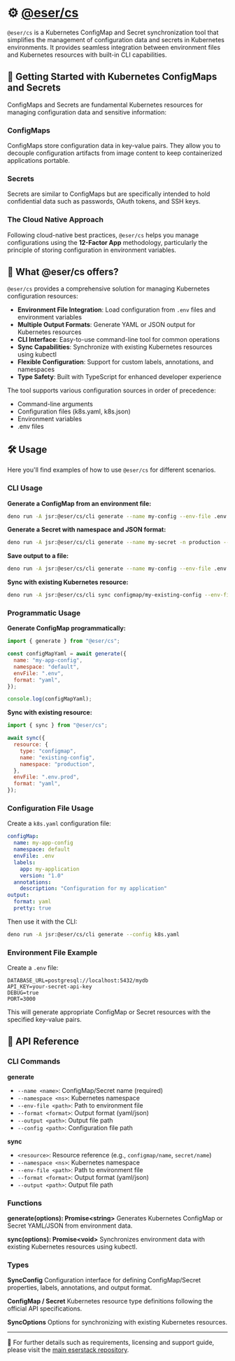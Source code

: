 # ⚙️ [@eser/cs](./)

`@eser/cs` is a Kubernetes ConfigMap and Secret synchronization tool that
simplifies the management of configuration data and secrets in Kubernetes
environments. It provides seamless integration between environment files and
Kubernetes resources with built-in CLI capabilities.

## 🚀 Getting Started with Kubernetes ConfigMaps and Secrets

ConfigMaps and Secrets are fundamental Kubernetes resources for managing
configuration data and sensitive information:

### ConfigMaps

ConfigMaps store configuration data in key-value pairs. They allow you to
decouple configuration artifacts from image content to keep containerized
applications portable.

### Secrets

Secrets are similar to ConfigMaps but are specifically intended to hold
confidential data such as passwords, OAuth tokens, and SSH keys.

### The Cloud Native Approach

Following cloud-native best practices, `@eser/cs` helps you manage
configurations using the **12-Factor App** methodology, particularly the
principle of storing configuration in environment variables.

## 🤔 What @eser/cs offers?

`@eser/cs` provides a comprehensive solution for managing Kubernetes
configuration resources:

- **Environment File Integration**: Load configuration from `.env` files and
  environment variables
- **Multiple Output Formats**: Generate YAML or JSON output for Kubernetes
  resources
- **CLI Interface**: Easy-to-use command-line tool for common operations
- **Sync Capabilities**: Synchronize with existing Kubernetes resources using
  kubectl
- **Flexible Configuration**: Support for custom labels, annotations, and
  namespaces
- **Type Safety**: Built with TypeScript for enhanced developer experience

The tool supports various configuration sources in order of precedence:

- Command-line arguments
- Configuration files (k8s.yaml, k8s.json)
- Environment variables
- .env files

## 🛠 Usage

Here you'll find examples of how to use `@eser/cs` for different scenarios.

### CLI Usage

**Generate a ConfigMap from an environment file:**

```bash
deno run -A jsr:@eser/cs/cli generate --name my-config --env-file .env
```

**Generate a Secret with namespace and JSON format:**

```bash
deno run -A jsr:@eser/cs/cli generate --name my-secret -n production --env-file .env.prod --format json
```

**Save output to a file:**

```bash
deno run -A jsr:@eser/cs/cli generate --name my-config --env-file .env --output configmap.yaml
```

**Sync with existing Kubernetes resource:**

```bash
deno run -A jsr:@eser/cs/cli sync configmap/my-existing-config --env-file .env.update
```

### Programmatic Usage

**Generate ConfigMap programmatically:**

```js
import { generate } from "@eser/cs";

const configMapYaml = await generate({
  name: "my-app-config",
  namespace: "default",
  envFile: ".env",
  format: "yaml",
});

console.log(configMapYaml);
```

**Sync with existing resource:**

```js
import { sync } from "@eser/cs";

await sync({
  resource: {
    type: "configmap",
    name: "existing-config",
    namespace: "production",
  },
  envFile: ".env.prod",
  format: "yaml",
});
```

### Configuration File Usage

Create a `k8s.yaml` configuration file:

```yaml
configMap:
  name: my-app-config
  namespace: default
  envFile: .env
  labels:
    app: my-application
    version: "1.0"
  annotations:
    description: "Configuration for my application"
output:
  format: yaml
  pretty: true
```

Then use it with the CLI:

```bash
deno run -A jsr:@eser/cs/cli generate --config k8s.yaml
```

### Environment File Example

Create a `.env` file:

```env
DATABASE_URL=postgresql://localhost:5432/mydb
API_KEY=your-secret-api-key
DEBUG=true
PORT=3000
```

This will generate appropriate ConfigMap or Secret resources with the specified
key-value pairs.

## 📕 API Reference

### CLI Commands

**generate**

- `--name <name>`: ConfigMap/Secret name (required)
- `--namespace <ns>`: Kubernetes namespace
- `--env-file <path>`: Path to environment file
- `--format <format>`: Output format (yaml/json)
- `--output <path>`: Output file path
- `--config <path>`: Configuration file path

**sync**

- `<resource>`: Resource reference (e.g., `configmap/name`, `secret/name`)
- `--namespace <ns>`: Kubernetes namespace
- `--env-file <path>`: Path to environment file
- `--format <format>`: Output format (yaml/json)
- `--output <path>`: Output file path

### Functions

**generate(options): Promise&lt;string&gt;** Generates Kubernetes ConfigMap or
Secret YAML/JSON from environment data.

**sync(options): Promise&lt;void&gt;** Synchronizes environment data with
existing Kubernetes resources using kubectl.

### Types

**SyncConfig** Configuration interface for defining ConfigMap/Secret properties,
labels, annotations, and output format.

**ConfigMap / Secret** Kubernetes resource type definitions following the
official API specifications.

**SyncOptions** Options for synchronizing with existing Kubernetes resources.

---

🔗 For further details such as requirements, licensing and support guide, please
visit the [main eserstack repository](https://github.com/eser/stack).
